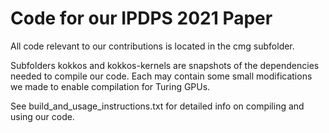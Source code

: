 # Code for our IPDPS 2021 Paper

All code relevant to our contributions is located in the cmg subfolder.

Subfolders kokkos and kokkos-kernels are snapshots of the dependencies needed to compile our code.
Each may contain some small modifications we made to enable compilation for Turing GPUs.

See build\_and\_usage\_instructions.txt for detailed info on compiling and using our code.
